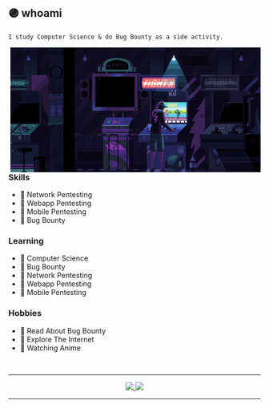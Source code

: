 ## 🟣 whoami

```
I study Computer Science & do Bug Bounty as a side activity.
```

<img hight="400" width="500" alt="GIF" align="right" src="https://github.com/andnorack/andnorack/blob/main/img1.gif?raw=true">

### Skills
- 🔰 Network Pentesting
- 🔰 Webapp Pentesting
- 🔰 Mobile Pentesting
- 🔰 Bug Bounty


### Learning
- 🔰 Computer Science
- 🔰 Bug Bounty
- 🔰 Network Pentesting
- 🔰 Webapp Pentesting
- 🔰 Mobile Pentesting

### Hobbies
- 🔰 Read About Bug Bounty
- 🔰 Explore The Internet
- 🔰 Watching Anime

<br>

*************

<div align="center">
  <a href="https://github.com/andnorack">
  <img height="150em" src="https://github-readme-stats.vercel.app/api?username=andnorack&show_icons=true&theme=tokyonight&include_all_commits=true&count_private=true"/>
  <img height="150em" src="https://github-readme-stats.vercel.app/api/top-langs/?username=andnorack&layout=compact&langs_count=3&theme=tokyonight"/>
</div>

*************
